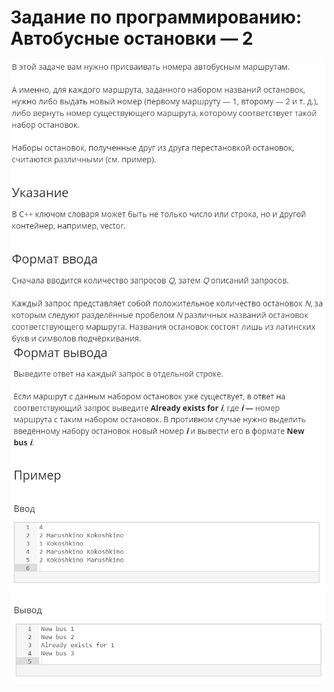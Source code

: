 # Задание по программированию: Автобусные остановки — 2
![image](./../../assets/060.jpg)
![image](./../../assets/061.jpg)
![image](./../../assets/062.jpg)

